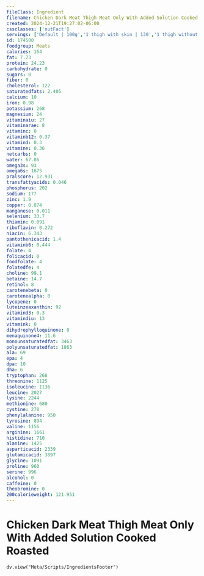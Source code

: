 ```yaml
---
fileClass: Ingredient
filename: Chicken Dark Meat Thigh Meat Only With Added Solution Cooked Roasted
created: 2024-12-21T19:27:02-06:00
cssclasses: ['nutFact']
servings: ['Default | 100g','1 thigh with skin | 130','1 thigh without skin | 112']
id: 174500
foodgroup: Meats
calories: 164
fat: 7.73
protein: 24.23
carbohydrate: 0
sugars: 0
fiber: 0
cholesterol: 122
saturatedfats: 2.405
calcium: 10
iron: 0.98
potassium: 268
magnesium: 24
vitaminaiu: 27
vitaminarae: 8
vitaminc: 0
vitaminb12: 0.37
vitamind: 0.3
vitamine: 0.36
netcarbs: 0
water: 67.86
omega3s: 93
omega6s: 1675
pralscore: 12.931
transfattyacids: 0.046
phosphorus: 202
sodium: 177
zinc: 1.9
copper: 0.074
manganese: 0.011
selenium: 33.7
thiamin: 0.091
riboflavin: 0.272
niacin: 6.343
pantothenicacid: 1.4
vitaminb6: 0.444
folate: 4
folicacid: 0
foodfolate: 4
folatedfe: 4
choline: 99.1
betaine: 14.7
retinol: 8
carotenebeta: 0
carotenealpha: 0
lycopene: 0
luteinzeaxanthin: 92
vitamind3: 0.3
vitamindiu: 13
vitamink: 0
dihydrophylloquinone: 0
menaquinone4: 11.6
monounsaturatedfat: 3463
polyunsaturatedfat: 1863
ala: 69
epa: 4
dpa: 10
dha: 6
tryptophan: 268
threonine: 1125
isoleucine: 1136
leucine: 2027
lysine: 2244
methionine: 680
cystine: 278
phenylalanine: 950
tyrosine: 894
valine: 1156
arginine: 1661
histidine: 710
alanine: 1425
asparticacid: 2339
glutamicacid: 3897
glycine: 1091
proline: 960
serine: 996
alcohol: 0
caffeine: 0
theobromine: 0
200calorieweight: 121.951
---
```


# Chicken Dark Meat Thigh Meat Only With Added Solution Cooked Roasted

```dataviewjs
dv.view("Meta/Scripts/IngredientsFooter")
```